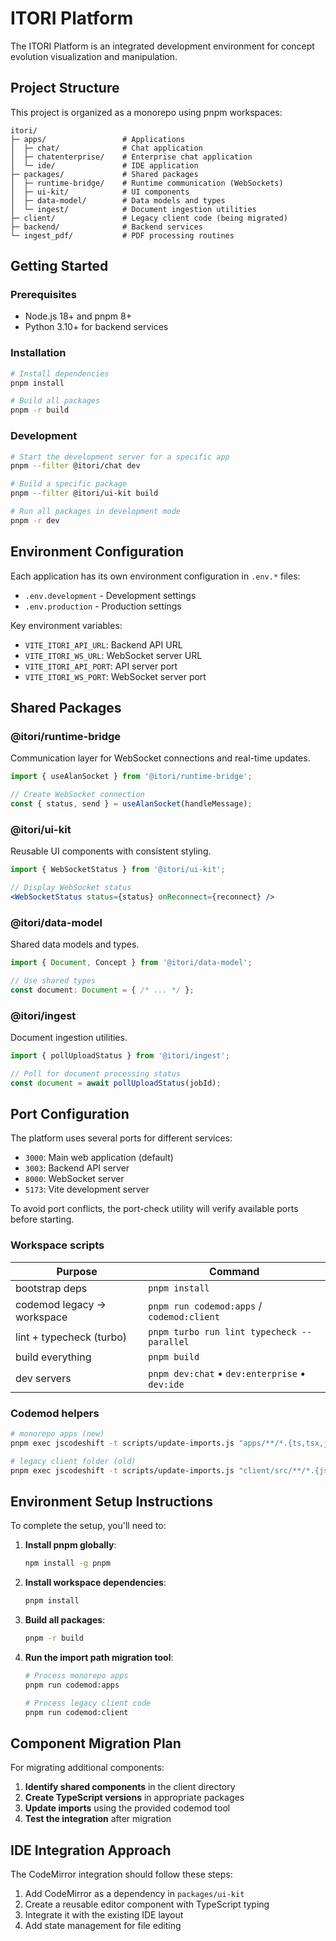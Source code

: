 # ITORI Platform

The ITORI Platform is an integrated development environment for concept evolution visualization and manipulation.

## Project Structure

This project is organized as a monorepo using pnpm workspaces:

```
itori/
├─ apps/                 # Applications
│  ├─ chat/              # Chat application
│  ├─ chatenterprise/    # Enterprise chat application
│  └─ ide/               # IDE application
├─ packages/             # Shared packages
│  ├─ runtime-bridge/    # Runtime communication (WebSockets)
│  ├─ ui-kit/            # UI components
│  ├─ data-model/        # Data models and types
│  └─ ingest/            # Document ingestion utilities
├─ client/               # Legacy client code (being migrated)
├─ backend/              # Backend services
└─ ingest_pdf/           # PDF processing routines
```

## Getting Started

### Prerequisites

- Node.js 18+ and pnpm 8+
- Python 3.10+ for backend services

### Installation

```bash
# Install dependencies
pnpm install

# Build all packages
pnpm -r build
```

### Development

```bash
# Start the development server for a specific app
pnpm --filter @itori/chat dev

# Build a specific package
pnpm --filter @itori/ui-kit build

# Run all packages in development mode
pnpm -r dev
```

## Environment Configuration

Each application has its own environment configuration in `.env.*` files:

- `.env.development` - Development settings
- `.env.production` - Production settings

Key environment variables:

- `VITE_ITORI_API_URL`: Backend API URL
- `VITE_ITORI_WS_URL`: WebSocket server URL
- `VITE_ITORI_API_PORT`: API server port
- `VITE_ITORI_WS_PORT`: WebSocket server port

## Shared Packages

### @itori/runtime-bridge

Communication layer for WebSocket connections and real-time updates.

```js
import { useAlanSocket } from '@itori/runtime-bridge';

// Create WebSocket connection
const { status, send } = useAlanSocket(handleMessage);
```

### @itori/ui-kit

Reusable UI components with consistent styling.

```jsx
import { WebSocketStatus } from '@itori/ui-kit';

// Display WebSocket status
<WebSocketStatus status={status} onReconnect={reconnect} />
```

### @itori/data-model

Shared data models and types.

```ts
import { Document, Concept } from '@itori/data-model';

// Use shared types
const document: Document = { /* ... */ };
```

### @itori/ingest

Document ingestion utilities.

```ts
import { pollUploadStatus } from '@itori/ingest';

// Poll for document processing status
const document = await pollUploadStatus(jobId);
```

## Port Configuration

The platform uses several ports for different services:

- `3000`: Main web application (default)
- `3003`: Backend API server
- `8000`: WebSocket server
- `5173`: Vite development server

To avoid port conflicts, the port-check utility will verify available ports before starting.

### Workspace scripts

| Purpose                      | Command                                 |
|------------------------------|-----------------------------------------|
| bootstrap deps              | `pnpm install`                          |
| codemod legacy → workspace  | `pnpm run codemod:apps` / `codemod:client` |
| lint + typecheck (turbo)    | `pnpm turbo run lint typecheck --parallel` |
| build everything            | `pnpm build`                            |
| dev servers                 | `pnpm dev:chat` • `dev:enterprise` • `dev:ide` |

### Codemod helpers
```bash
# monorepo apps (new)
pnpm exec jscodeshift -t scripts/update-imports.js "apps/**/*.{ts,tsx,jsx}"

# legacy client folder (old)
pnpm exec jscodeshift -t scripts/update-imports.js "client/src/**/*.{js,ts,jsx,tsx}"
```

## Environment Setup Instructions

To complete the setup, you'll need to:

1. **Install pnpm globally**:

   ```bash
   npm install -g pnpm
   ```

2. **Install workspace dependencies**:

   ```bash
   pnpm install
   ```

3. **Build all packages**:

   ```bash
   pnpm -r build
   ```

4. **Run the import path migration tool**:

   ```bash
   # Process monorepo apps
   pnpm run codemod:apps
   
   # Process legacy client code
   pnpm run codemod:client
   ```

## Component Migration Plan

For migrating additional components:

1. **Identify shared components** in the client directory
2. **Create TypeScript versions** in appropriate packages
3. **Update imports** using the provided codemod tool
4. **Test the integration** after migration

## IDE Integration Approach

The CodeMirror integration should follow these steps:

1. Add CodeMirror as a dependency in `packages/ui-kit`
2. Create a reusable editor component with TypeScript typing
3. Integrate it with the existing IDE layout
4. Add state management for file editing
